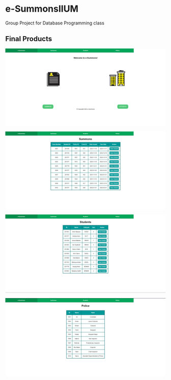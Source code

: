# e-SummonsIIUM
Group Project for Database Programming class

## Final Products

![Image 1](summons/summons.png)

![Image 1](summons/summons1.png)

![Image 1](summons/student.png)

![Image 1](summons/police.png)

